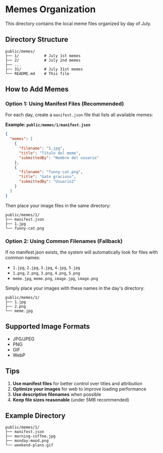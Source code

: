 # Memes Organization

This directory contains the local meme files organized by day of July.

## Directory Structure

```
public/memes/
├── 1/           # July 1st memes
├── 2/           # July 2nd memes
├── ...
├── 31/          # July 31st memes
└── README.md    # This file
```

## How to Add Memes

### Option 1: Using Manifest Files (Recommended)

For each day, create a `manifest.json` file that lists all available memes:

**Example: `public/memes/1/manifest.json`**
```json
{
  "memes": [
    {
      "filename": "1.jpg",
      "title": "Título del meme",
      "submittedBy": "Nombre del usuario"
    },
    {
      "filename": "funny-cat.png",
      "title": "Gato gracioso",
      "submittedBy": "Usuario2"
    }
  ]
}
```

Then place your image files in the same directory:
```
public/memes/1/
├── manifest.json
├── 1.jpg
└── funny-cat.png
```

### Option 2: Using Common Filenames (Fallback)

If no manifest.json exists, the system will automatically look for files with common names:

- `1.jpg`, `2.jpg`, `3.jpg`, `4.jpg`, `5.jpg`
- `1.png`, `2.png`, `3.png`, `4.png`, `5.png`
- `meme.jpg`, `meme.png`, `image.jpg`, `image.png`

Simply place your images with these names in the day's directory:
```
public/memes/1/
├── 1.jpg
├── 2.png
└── meme.jpg
```

## Supported Image Formats

- JPG/JPEG
- PNG
- GIF
- WebP

## Tips

1. **Use manifest files** for better control over titles and attribution
2. **Optimize your images** for web to improve loading performance
3. **Use descriptive filenames** when possible
4. **Keep file sizes reasonable** (under 5MB recommended)

## Example Directory

```
public/memes/1/
├── manifest.json
├── morning-coffee.jpg
├── monday-mood.png
└── weekend-plans.gif
``` 